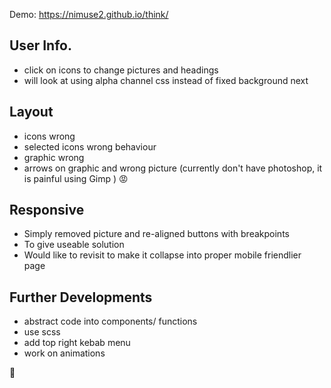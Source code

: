 Demo: https://nimuse2.github.io/think/

## User Info.  
-  click on icons to change pictures and headings 
-  will look at using alpha channel css instead of fixed background next

## Layout
- icons wrong  
- selected icons wrong behaviour 
- graphic wrong
- arrows on graphic and wrong picture
(currently don't have photoshop, it is painful using Gimp ) :rage:

## Responsive  
- Simply removed picture and re-aligned buttons with breakpoints
- To give useable solution
- Would like to revisit to make it collapse into proper mobile friendlier page

## Further Developments
- abstract code into components/ functions
- use scss
- add top right kebab menu
- work on animations

:octopus:
